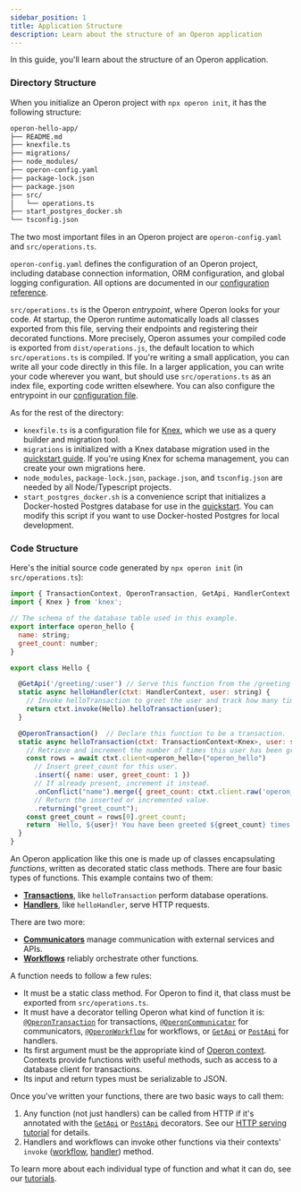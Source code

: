 ```yaml
---
sidebar_position: 1
title: Application Structure
description: Learn about the structure of an Operon application
---
```


In this guide, you'll learn about the structure of an Operon application.

### Directory Structure

When you initialize an Operon project with `npx operon init`, it has the following structure:

```bash
operon-hello-app/
├── README.md
├── knexfile.ts
├── migrations/
├── node_modules/
├── operon-config.yaml
├── package-lock.json
├── package.json
├── src/
│   └── operations.ts
├── start_postgres_docker.sh
└── tsconfig.json
```

The two most important files in an Operon project are `operon-config.yaml` and `src/operations.ts`.

`operon-config.yaml` defines the configuration of an Operon project, including database connection information, ORM configuration, and global logging configuration.
All options are documented in our [configuration reference](../api-reference/configuration).

`src/operations.ts` is the Operon _entrypoint_, where Operon looks for your code.
At startup, the Operon runtime automatically loads all classes exported from this file, serving their endpoints and registering their decorated functions.
More precisely, Operon assumes your compiled code is exported from `dist/operations.js`, the default location to which `src/operations.ts` is compiled.
If you're writing a small application, you can write all your code directly in this file.
In a larger application, you can write your code wherever you want, but should use `src/operations.ts` as an index file, exporting code written elsewhere.
You can also configure the entrypoint in our [configuration file](../api-reference/configuration).

As for the rest of the directory:

- `knexfile.ts` is a configuration file for [Knex](https://knexjs.org), which we use as a query builder and migration tool.
- `migrations` is initialized with a Knex database migration used in the [quickstart guide](../getting-started/quickstart).  If you're using Knex for schema management, you can create your own migrations here.
- `node_modules`, `package-lock.json`, `package.json`, and `tsconfig.json` are needed by all Node/Typescript projects.
- `start_postgres_docker.sh` is a convenience script that initializes a Docker-hosted Postgres database for use in the [quickstart](../getting-started/quickstart).  You can modify this script if you want to use Docker-hosted Postgres for local development.

### Code Structure

Here's the initial source code generated by `npx operon init` (in `src/operations.ts`):

```javascript
import { TransactionContext, OperonTransaction, GetApi, HandlerContext } from '@dbos-inc/operon'
import { Knex } from 'knex';

// The schema of the database table used in this example.
export interface operon_hello {
  name: string;
  greet_count: number;
}

export class Hello {

  @GetApi('/greeting/:user') // Serve this function from the /greeting endpoint with 'user' as a path parameter
  static async helloHandler(ctxt: HandlerContext, user: string) {
    // Invoke helloTransaction to greet the user and track how many times they've been greeted.
    return ctxt.invoke(Hello).helloTransaction(user);
  }

  @OperonTransaction()  // Declare this function to be a transaction.
  static async helloTransaction(ctxt: TransactionContext<Knex>, user: string) {
    // Retrieve and increment the number of times this user has been greeted.
    const rows = await ctxt.client<operon_hello>("operon_hello")
      // Insert greet_count for this user.
      .insert({ name: user, greet_count: 1 })
      // If already present, increment it instead.
      .onConflict("name").merge({ greet_count: ctxt.client.raw('operon_hello.greet_count + 1') })
      // Return the inserted or incremented value.
      .returning("greet_count");
    const greet_count = rows[0].greet_count;
    return `Hello, ${user}! You have been greeted ${greet_count} times.\n`;
  }
}
```
An Operon application like this one is made up of classes encapsulating _functions_, written as decorated static class methods.
There are four basic types of functions.
This example contains two of them:

- [**Transactions**](../tutorials/transaction-tutorial), like `helloTransaction` perform database operations.
- [**Handlers**](../tutorials/http-serving-tutorial), like `helloHandler`, serve HTTP requests.

There are two more:

- [**Communicators**](../tutorials/communicator-tutorial) manage communication with external services and APIs.
- [**Workflows**](../tutorials/workflow-tutorial) reliably orchestrate other functions.

A function needs to follow a few rules:

- It must be a static class method.  For Operon to find it, that class must be exported from `src/operations.ts`.
- It must have a decorator telling Operon what kind of function it is: [`@OperonTransaction`](../api-reference/decorators#operontransaction) for transactions, [`@OperonCommunicator`](../api-reference/decorators#operoncommunicator) for communicators, [`@OperonWorkflow`](../api-reference/decorators#operonworkflow) for workflows, or [`GetApi`](../api-reference/decorators#getapi) or [`PostApi`](../api-reference/decorators#postapi) for handlers.
- Its first argument must be the appropriate kind of [Operon context](../api-reference/contexts). Contexts provide functions with useful methods, such as access to a database client for transactions.
- Its input and return types must be serializable to JSON.

Once you've written your functions, there are two basic ways to call them:

1.  Any function (not just handlers) can be called from HTTP if it's annotated with the [`GetApi`](../api-reference/decorators#getapi) or [`PostApi`](../api-reference/decorators#postapi) decorators.  See our [HTTP serving tutorial](../tutorials/http-serving-tutorial.md) for details.
2. Handlers and workflows can invoke other functions via their contexts' `invoke` ([workflow](../api-reference/contexts#workflowctxtinvoketargetclass), [handler](../api-reference/contexts#handlerctxtinvoketargetclass-workflowuuid)) method.

To learn more about each individual type of function and what it can do, see our [tutorials](../category/tutorials/).
